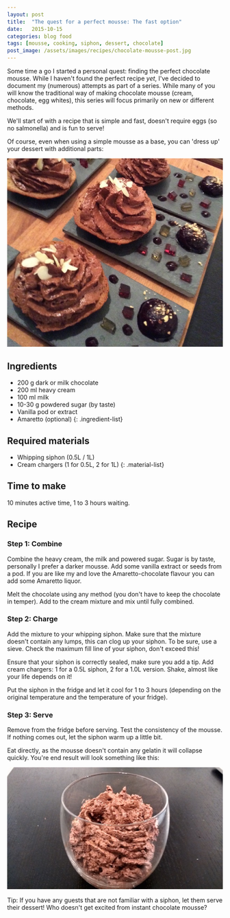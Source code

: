 ```yaml
---
layout: post
title:  "The quest for a perfect mousse: The fast option"
date:   2015-10-15
categories: blog food
tags: [mousse, cooking, siphon, dessert, chocolate]
post_image: /assets/images/recipes/chocolate-mousse-post.jpg
---
```


Some time a go I started a personal quest: finding the perfect chocolate mousse. While I haven't found the perfect recipe *yet*, I've decided to document my (numerous) attempts as part of a series. While many of you will know the traditional way of making chocolate mousse (cream, chocolate, egg whites), this series will focus primarily on new or different methods.

We'll start of with a recipe that is simple and fast, doesn't require eggs (so no salmonella) and is fun to serve!

Of course, even when using a simple mousse as a base, you can 'dress up' your dessert with additional parts:

![Chocolate mousse, garnished with a bonbon of Port-berry puree, blocks of Amaretto and Ruby Port gel, coulis from berry juice, served in a almond basket.](/assets/images/recipes/chocolate-mousse-1.jpg)

## Ingredients

- 200 g dark or milk chocolate
- 200 ml heavy cream
- 100 ml milk
- 10-30 g powdered sugar (by taste)
- Vanilla pod or extract
- Amaretto (optional)
{: .ingredient-list}

## Required materials

- Whipping siphon (0.5L / 1L)
- Cream chargers (1 for 0.5L, 2 for 1L)
{: .material-list}

## Time to make

10 minutes active time, 1 to 3 hours waiting.

## Recipe

### Step 1: Combine

Combine the heavy cream, the milk and powered sugar. Sugar is by taste, personally I prefer a darker mousse. Add some vanilla extract or seeds from a pod. If you are like my and love the Amaretto-chocolate flavour you can add some Amaretto liquor.

Melt the chocolate using any method (you don't have to keep the chocolate in temper). Add to the cream mixture and mix until fully combined.

### Step 2: Charge

Add the mixture to your whipping siphon. Make sure that the mixture doesn't contain any lumps, this can clog up your siphon. To be sure, use a sieve. Check the maximum fill line of your siphon, don't exceed this!

Ensure that your siphon is correctly sealed, make sure you add a tip. Add cream chargers: 1 for a 0.5L siphon, 2 for a 1.0L version. Shake, almost like your life depends on it!

Put the siphon in the fridge and let it cool for 1 to 3 hours (depending on the original temperature and the temperature of your fridge).

### Step 3: Serve

Remove from the fridge before serving. Test the consistency of the mousse. If nothing comes out, let the siphon warm up a little bit.

Eat directly, as the mousse doesn't contain any gelatin it will collapse quickly. You're end result will look something like this:

![Chocolate mousse, with amaretto and vanilla flavour.](/assets/images/recipes/chocolate-mousse-2.jpg)

Tip: If you have any guests that are not familiar with a siphon, let them serve their dessert! Who doesn't get excited from instant chocolate mousse?
